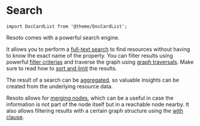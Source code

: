 # Search

```mdx-code-block
import DocCardList from '@theme/DocCardList';
```

Resoto comes with a powerful search engine.

It allows you to perform a [full-text search](./full-text.md) to find resources without having to know the exact name of the property. You can filter results using powerful [filter criterias](./filters.md) and traverse the graph using [graph traversals](./traversals.md). Make sure to read how to [sort and limit](./sort-and-limit.md) the results.

The result of a search can be [aggregated](./aggregation.md), so valuable insights can be created from the underlying resource data.

Resoto allows for [merging nodes](./merging-nodes.md), which can be a useful in case the information is not part of the node itself but in a reachable node nearby. It also allows filtering results with a certain graph structure using the [with clause](./with-clause.md).

<DocCardList />
